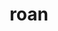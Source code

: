 ---
category: 4-letters
denotation: null
name: roan
reference_link: https://www.etymonline.com/word/roan
root_language: null
root_name: null
title: roan
type: free
word_sums:
- respelling: roan
  sum: 'Roan + '
---